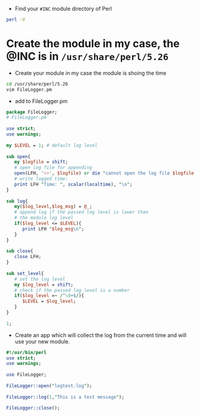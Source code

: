 - Find your `#INC` module directory of Perl
```bash
perl -V
```
# Create the module in my case, the @INC is in `/usr/share/perl/5.26`
- Create your module in my case the module is shoing the time
```bash
cd /usr/share/perl/5.26
vim FileLogger.pm
```
- add to FileLogger.pm
```perl 
package FileLogger;
# FileLogger.pm
 
use strict;
use warnings;
 
my $LEVEL = 1; # default log level
 
sub open{
   my $logfile = shift;
   # open log file for appending
   open(LFH, '>>', $logfile) or die "cannot open the log file $logfile: $!";
   # write logged time:
   print LFH "Time: ", scalar(localtime), "\n";
}
 
sub log{
   my($log_level,$log_msg) = @_;
   # append log if the passed log level is lower than
   # the module log level
   if($log_level <= $LEVEL){
      print LFH "$log_msg\n";
   }
}
 
sub close{
   close LFH;
}
 
sub set_level{
   # set the log level
   my $log_level = shift;
   # check if the passed log level is a number
   if($log_level =~ /^\d+$/){
      $LEVEL = $log_level;
   }
}
 
1;
```
- Create an app which will collect the log from the current time and will use your new module.
```perl
#!/usr/bin/perl
use strict;
use warnings;
 
use FileLogger;
 
FileLogger::open("logtest.log");
 
FileLogger::log(1,"This is a test message");
 
FileLogger::close();
```

